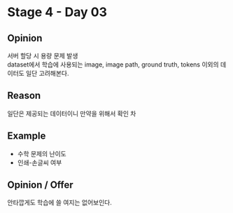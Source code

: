 # Stage 4 - Day 03

## Opinion

서버 할당 시 용량 문제 발생  
dataset에서 학습에 사용되는 image, image path, ground truth, tokens 이외의 데이터도 일단 고려해본다.

## Reason

일단은 제공되는 데이터이니 만약을 위해서 확인 차

## Example

- 수학 문제의 난이도
- 인쇄-손글씨 여부

## Opinion / Offer

안타깝게도 학습에 쓸 여지는 없어보인다.
